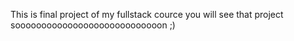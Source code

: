 This is final project of my fullstack cource you will see that project soooooooooooooooooooooooooooon ;)
